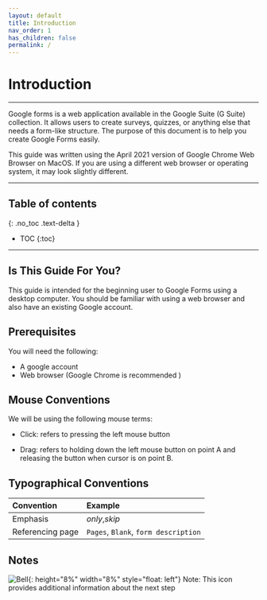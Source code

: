 ```yaml
---
layout: default
title: Introduction
nav_order: 1
has_children: false
permalink: /
---
```


# Introduction

---
Google forms is a web application available in the Google Suite (G Suite) collection. It allows users to create surveys, quizzes, or anything else that needs a form-like structure. The purpose of this document is to help you create Google Forms easily.

This guide was written using the April 2021 version of Google Chrome Web Browser on MacOS. If you are using a different web browser or operating system, it may look slightly different.

---

## Table of contents
{: .no_toc .text-delta }
* TOC
{:toc}

---

## Is This Guide For You?

This guide is intended for the beginning user to Google Forms using a desktop computer. You should be familiar with using a web browser and also have an existing Google account.

## Prerequisites

You will need the following:

* A google account
* Web browser (Google Chrome is recommended )

## Mouse Conventions

We will be using the following mouse terms:

* Click: refers to pressing the left mouse button

* Drag: refers to holding down the left mouse button on point A and releasing the button when cursor is on point B.

## Typographical Conventions

| Convention                           | Example        |
| :----                                | :----          |
| Emphasis                             | _only_,_skip_   |
| Referencing page                     | `Pages`, `Blank`, `form description` |

## Notes

![Bell](https://github.com/kevtrng/Google-Forms-Guide/blob/gh-pages/docs/images/icons/bell.png?raw=true){: height="8%" width="8%" style="float: left"}
Note: This icon provides additional information about the next step
<br />
<br />